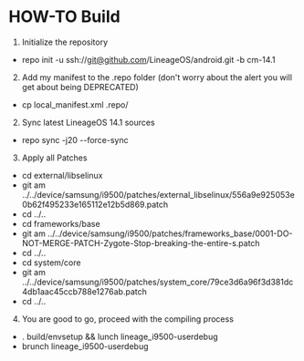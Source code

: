 # HOW-TO Build

1) Initialize the repository

- repo init -u ssh://git@github.com/LineageOS/android.git -b cm-14.1

2) Add my manifest to the .repo folder (don't worry about the alert you will get about being DEPRECATED)

- cp local_manifest.xml .repo/

2) Sync latest LineageOS 14.1 sources

- repo sync -j20 --force-sync

3) Apply all Patches

- cd external/libselinux
- git am ../../device/samsung/i9500/patches/external_libselinux/556a9e925053e0b62f495233e165112e12b5d869.patch
- cd ../..
- cd frameworks/base
- git am ../../device/samsung/i9500/patches/frameworks_base/0001-DO-NOT-MERGE-PATCH-Zygote-Stop-breaking-the-entire-s.patch
- cd ../..
- cd system/core
- git am ../../device/samsung/i9500/patches/system_core/79ce3d6a96f3d381dc4db1aac45ccb788e1276ab.patch
- cd ../..

4) You are good to go, proceed with the compiling process

- . build/envsetup && lunch lineage_i9500-userdebug
- brunch lineage_i9500-userdebug
